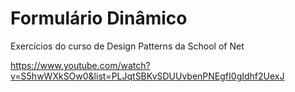 # Formulário Dinâmico
Exercícios do curso de Design Patterns da School of Net

https://www.youtube.com/watch?v=S5hwWXkSOw0&list=PLJqtSBKvSDUUvbenPNEgfI0gIdhf2UexJ
